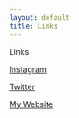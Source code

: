 ```yaml
---
layout: default
title: Links
---
```


<div class="pop-up">
    <span>Links</span>
</div>

[Instagram](https://www.instagram.com/chiptunemacaroon/?hl=en)

[Twitter](https://twitter.com/chiptune_lagoon)

[My Website](https://www.oliviabarone.com/)